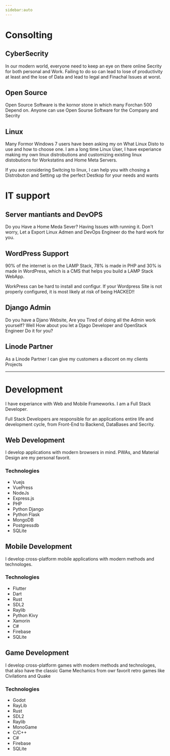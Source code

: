 ```yaml
---
sidebar:auto
---
```


# Consolting

## CyberSecrity

In our modern world, everyone need to keep an eye on there
online Secrity for both personal and Work. Failing to do so can lead to lose of productivity at least and the lose of Data and lead to legal and Finachal Issues at worst.

## Open Source

Open Source Software is the kornor stone in which many Forchan 500 Depend on. Anyone can use Open Sourse Software for the Company and Secrity

## Linux

Many Formor Windows 7 users have been asking my on What Linux Disto to use and how to choose one. I am a long time Linux User, I have experiance making my own linux distrobutions and customizing existing linux distobutions for Workstatins and Home Meta Servers.

If you are considering Switcing to linux, I can help you with chosing a Distrobuton and Setting up the perfect Destkop for your needs and wants

# IT support

## Server mantiants and DevOPS

Do you Have a Home Meda Sever? Having Issues with running it.
Don't worry, Let a Export Linux Admen and DevOps Engineer do the hard work for you.

## WordPress Support

90% of the internet is on the LAMP Stack, 78% is made in PHP and 30% is made in WordPress, which is a CMS that helps you build a LAMP Stack WebApp.

WorkPress can be hard to install and configur. If your Wordpress Site is not properly configured, it is most likely at risk of being HACKED!!

## Django Admin

Do you have a Djano Website, Are you Tired of doing all the Admin work yourself?
Well How about you let a Djago Developer and OpenStack Engineer Do it for you?

## Linode Partner

As a Linode Partner I can give my customers a discont on
my clients Projects

---

# Development

I have experiance with Web and Mobile Frameworks. I am a Full Stack Developer.

Full Stack Developers are responsible for an applications entire life and development cycle, from Front-End to Backend, DataBases and Secrity.

## Web Development

I develop applications with modern browsers in mind.
PWAs, and Material Design are my personal favorit.

### Technologies

- Vuejs
- VuePress
- NodeJs
- Express.js
- PHP
- Python Django
- Python Flask
- MongoDB
- Postgressdb
- SQLite

## Mobile Development

I develop cross-platform mobile applications with modern methods and
technologes.

### Technologies

- Flutter
- Dart
- Rust
- SDL2
- Raylib
- Python Kivy
- Xamorin
- C#
- Firebase
- SQLite

## Game Development

I develop cross-platform games with modern methods and
technologes, that also have the classic Game Mechanics from owr favorit
retro games like Civilations and Quake

### Technologies

- Godot
- RayLib
- Rust
- SDL2
- Raylib
- MonoGame
- C/C++
- C#
- Firebase
- SQLite
